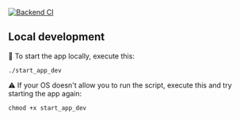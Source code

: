[![Backend CI](https://github.com/Gia-Corp/TheMovieProject/actions/workflows/backend_ci.yml/badge.svg?branch=master)](https://github.com/Gia-Corp/TheMovieProject/actions/workflows/backend_ci.yml)

## Local development

🚀 To start the app locally, execute this:

```
./start_app_dev
```

⚠️ If your OS doesn't allow you to run the script, execute this and try starting the app again:

```
chmod +x start_app_dev
```